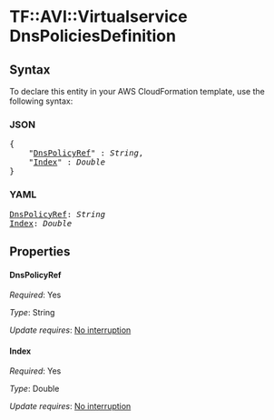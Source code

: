 # TF::AVI::Virtualservice DnsPoliciesDefinition

## Syntax

To declare this entity in your AWS CloudFormation template, use the following syntax:

### JSON

<pre>
{
    "<a href="#dnspolicyref" title="DnsPolicyRef">DnsPolicyRef</a>" : <i>String</i>,
    "<a href="#index" title="Index">Index</a>" : <i>Double</i>
}
</pre>

### YAML

<pre>
<a href="#dnspolicyref" title="DnsPolicyRef">DnsPolicyRef</a>: <i>String</i>
<a href="#index" title="Index">Index</a>: <i>Double</i>
</pre>

## Properties

#### DnsPolicyRef

_Required_: Yes

_Type_: String

_Update requires_: [No interruption](https://docs.aws.amazon.com/AWSCloudFormation/latest/UserGuide/using-cfn-updating-stacks-update-behaviors.html#update-no-interrupt)

#### Index

_Required_: Yes

_Type_: Double

_Update requires_: [No interruption](https://docs.aws.amazon.com/AWSCloudFormation/latest/UserGuide/using-cfn-updating-stacks-update-behaviors.html#update-no-interrupt)

